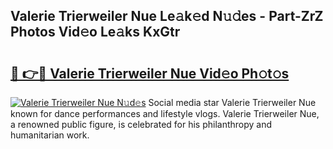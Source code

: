 ## Valerie Trierweiler Nue Le𝚊k𝚎d N𝚞𝚍es - Part-ZrZ Photos Vid𝚎o Le𝚊ks KxGtr

# <h2><a href="http://fb4qi4l.evod.top/?m=Valerie+Trierweiler+Nue">🔗 👉🔴 Valerie Trierweiler Nue Vid𝚎o Ph𝚘t𝚘s</a></h2>

[![Valerie Trierweiler Nue N𝚞d𝚎s](https://i.imgur.com/8V9OHl7.gif)](http://fb4qi4l.evod.top/?m=Valerie+Trierweiler+Nue)
Social media star Valerie Trierweiler Nue known for dance performances and lifestyle vlogs. Valerie Trierweiler Nue, a renowned public figure, is celebrated for his philanthropy and humanitarian work. 

